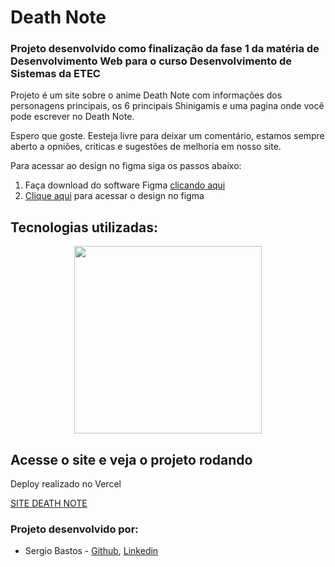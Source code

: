 # Death Note

<h3>Projeto desenvolvido como finalização da fase 1 da matéria de Desenvolvimento Web para o curso <strong>Desenvolvimento de Sistemas da ETEC</strong> </h3>

<p> Projeto é um site sobre o anime Death Note com informações dos personagens principais, os 6 principais Shinigamis e uma pagina onde você pode escrever no Death Note.</p>

<p>Espero que goste. Eesteja livre para deixar um comentário, estamos sempre aberto a opniões, criticas e sugestões de melhoria em nosso site.</p>

Para acessar ao design no figma siga os passos abaixo:

<ol>
 <li>Faça download do software Figma <a href="https://www.figma.com/downloads/">clicando aqui</a></li>
 <li><a href="https://www.figma.com/file/yzdf76Wf4oLSKZJxiJ7sv5/Untitled?type=design&t=kKyh6YXTHX2eUB3T-6">Clique aqui</a> para acessar o design no figma</li>
</ol>

## Tecnologias utilizadas:

<div align="center">
    <img  width=300 src="https://www.freepnglogos.com/uploads/html5-logo-png/html5-logo-devextreme-multi-purpose-controls-html-javascript-3.png"/>
</div>

## Acesse o site e veja o projeto rodando

<p2>Deploy realizado no Vercel</p2>

<a href="https://deathnote-three.vercel.app/" target="_blank">SITE DEATH NOTE</a>

### Projeto desenvolvido por:

<ul>
<li>Sergio Bastos - <a href="https://github.com/sergiofisio" target="_blank">Github</a>, <a href="https://www.linkedin.com/in/sergio-bastos-jr/" target="_blank">Linkedin</a></li>
</ul>
